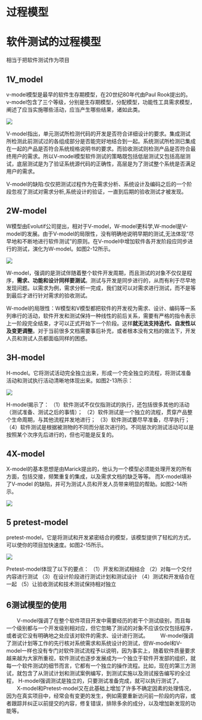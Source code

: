# 过程模型



# 软件测试的过程模型

相当于把软件测试作为项目

## 1V_model

v-model模型是最早的软件生存期模型，在20世纪80年代由Paul Rook提出的。
v-model包含了三个等级，分别是生存期模型，分配模型，功能性工具需求模型，阐述了应当实施哪些活动，应当产生哪些结果，诸如此类。

 ![](https://img1.zlogs.net/20/20200117222634.png)

V-model指出，单元测试所检测代码的开发是否符合详细设计的要求。集成测试所检测此前测试过的各组成部分是否能完好地结合到一起。系统测试所检测已集成在一起的产品是否符合系统规格说明书的要求。而验收测试则检测产品是否符合最终用户的需求。所以V-model模型软件测试的策略既包括低层测试又包括高层测试，底层测试是为了验证系统源代码的正确性，高层是为了测试整个系统是否满足用户的需求。

V-model的缺陷:仅仅把测试过程作为在需求分析、系统设计及编码之后的一个阶段忽视了测试对需求分析,系统设计的验证，一直到后期的验收测试才被发现。

 

 

##  2W-model

W模型由Evolutif公司提出，相对于V-model，W-model更科学,W-model是V-model的发展。由于V-model的局限性，没有明确地说明早期的测试,无法体现“尽早地和不断地进行软件测试”的原则。在V-model中增加软件各开发阶段应同步进行的测试，演化为W-model。如图2-12所示。

 ![](https://img1.zlogs.net/20/20200117222635.png)

 

W-model，强调的是测试伴随着整个软件开发周期，而且测试的对象不仅仅是程序，**需求、功能和设计同样要测试**。测试与开发是同步进行的，从而有利于尽早地发现问题。以需求为例，需求分析一完成，我们就可以对需求进行测试，而不是等到最后才进行针对需求的验收测试。

 

W-model的局限性：W模型和V模型都把软件的开发视为需求、设计、编码等一系列串行的活动，软件开发和测试保持一种线性的前后关系，需要有严格的指令表示上一阶段完全结束，才可以正式开始下一个阶段。这样**就无法支持迭代、自发性以及变更调整**。对于当前很多文档需要事后补充，或者根本没有文档的做法下，开发人员和测试人员都面临同样的困惑。

 

 

## 3H-model

H-model。它将测试活动完全独立出来，形成一个完全独立的流程，将测试准备活动和测试执行活动清晰地体现出来。如图2-13所示：

![](https://img1.zlogs.net/20/20200117222636.png)

H-model揭示了：
（1）软件测试不仅仅指测试的执行，还包括很多其他的活动（测试准备、测试之后的事情）；
（2）软件测试是一个独立的流程，贯穿产品整个生命周期，与其他流程并发地进行；
（3）软件测试要尽早准备，尽早执行；
（4）软件测试是根据被测物的不同而分层次进行的。不同层次的测试活动可以是按照某个次序先后进行的，但也可能是反复的。

 

 

 

## 4X-model

X-model的基本思想是由Marick提出的，他认为一个模型必须能处理开发的所有方面，包括交接，频繁重复的集成，以及需求文档的缺乏等等。 而X-model填补了V-model 的缺陷，并可为测试人员和开发人员带来明显的帮助。如图2-14所示。

![](https://img1.zlogs.net/20/20200117222637.png)



 

 

 

 

## 5 pretest-model

pretest-model，它是将测试和开发紧密结合的模型，该模型提供了轻松的方式，可以使你的项目加快速度。如图2-15所示。

![](https://img1.zlogs.net/20/20200117222638.png)



Pretest-model体现了以下的要点：
（1）开发和测试相结合
（2）对每一个交付内容进行测试
（3）在设计阶段进行测试计划和测试设计
（4）测试和开发结合在一起
（5）让验收测试和技术测试保持相对独立

 

 

 

## 6测试模型的使用

　　V-model强调了在整个软件项目开发中需要经历的若干个测试级别，而且每一个级别都与一个开发级别相对应，但它忽略了测试的对象不应该仅仅包括程序，或者说它没有明确地之处应该对软件的需求、设计进行测试。
　　W-model强调了测试计划等工作的先行核对系统需求和系统设计的测试，但W-model和V-model一样也没有专门对软件测试流程予以说明，因为事实上，随着软件质量要求越来越为大家所重视，软件测试也逐步发展成为一个独立于软件开发部的组织，就每一个软件测试的细节而言，它都有一个独立的操作流程。比如，现在的第三方测试，就包含了从测试计划和测试案例编写，到测试实施以及测试报告编写的全过程，
H-model强调测试是独立的，只要测试准备完成，就可以执行测试了。
　　X-model和Pretest-model又在此基础上增加了许多不确定因素的处理情况，因为在真实项目中，经常会有变更的发生，例如需要重新访问前一阶段的内容，或者跟踪并纠正以前提交的内容，修复错误，排除多余的成分，以及增加新发现的功能等。

 

 
